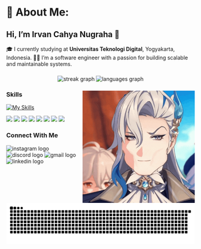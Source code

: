# 💫 About Me:

 ## Hi, I’m Irvan Cahya Nugraha 👋

🎓 I currently studying at **Universitas Teknologi Digital**, Yogyakarta, Indonesia. 
🧑‍💻 I’m a software engineer with a passion for building scalable and maintainable systems. 


###

<div align="center">
  <img src="https://streak-stats.demolab.com?user=Cahya815&locale=en&mode=daily&theme=dracula&hide_border=false&border_radius=5" height="150" alt="streak graph"  />
  <img src="https://github-readme-stats.vercel.app/api/top-langs?username=Cahya815&locale=en&hide_title=false&layout=compact&card_width=320&langs_count=5&theme=dracula&hide_border=false" height="150" alt="languages graph"  />
</div>

###

<img align="right" height="300" src="/gif/neuvi.gif"  />

###

<div align="left">
  
</div>

### Skills

[![My Skills](https://skillicons.dev/icons?i=java,figma,js,html,css,nodejs)](https://skillicons.dev)

<div align="left">
<img src="https://img.shields.io/badge/HTML5-E34F26?style=for-the-badge&logo=html5&logoColor=white" />
<img src="https://img.shields.io/badge/R-276DC3?style=for-the-badge&logo=r&logoColor=white" />
<img src="https://img.shields.io/badge/JavaScript-323330?style=for-the-badge&logo=javascript&logoColor=F7DF1E" />
<img src="https://img.shields.io/badge/ChatGPT-74aa9c?style=for-the-badge&logo=openai&logoColor=white" />
<img src="https://img.shields.io/badge/CSS3-1572B6?style=for-the-badge&logo=css3&logoColor=white" />
<img src="https://img.shields.io/badge/MySQL-005C84?style=for-the-badge&logo=mysql&logoColor=white" />
<img src="https://img.shields.io/badge/asus%20laptop-000000?style=for-the-badge&logo=asus&logoColor=white" />
<img src="https://img.shields.io/badge/Valorant-fa4454?style=for-the-badge&logo=valorant&logoColor=white" />
</div>



### Connect With Me
<div align="left">
  <img src="https://img.shields.io/static/v1?message=Instagram&logo=instagram&label=&color=E4405F&logoColor=white&labelColor=&style=for-the-badge" height="35" alt="instagram logo"  />
  <img src="https://img.shields.io/static/v1?message=Discord&logo=discord&label=&color=7289DA&logoColor=white&labelColor=&style=for-the-badge" height="35" alt="discord logo"  />
  <img src="https://img.shields.io/static/v1?message=Gmail&logo=gmail&label=&color=D14836&logoColor=white&labelColor=&style=for-the-badge" height="35" alt="gmail logo"  />
  <img src="https://img.shields.io/static/v1?message=LinkedIn&logo=linkedin&label=&color=0077B5&logoColor=white&labelColor=&style=for-the-badge" height="35" alt="linkedin logo"  />
</div>





###



###

<br clear="both">

<img src="https://raw.githubusercontent.com/Cahya815/Cahya815/output/snake.svg" alt="Snake animation" />

###
<!-- Proudly created with GPRM ( https://gprm.itsvg.in ) -->

<!---
Cahya815/Cahya815 is a ✨ special ✨ repository because its `README.md` (this file) appears on your GitHub profile.
You can click the Preview link to take a look at your changes.
--->
